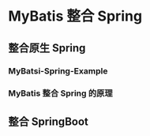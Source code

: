 # MyBatis 整合 Spring

## 整合原生 Spring

### MyBatsi-Spring-Example

### MyBatis 整合 Spring 的原理

## 整合 SpringBoot
